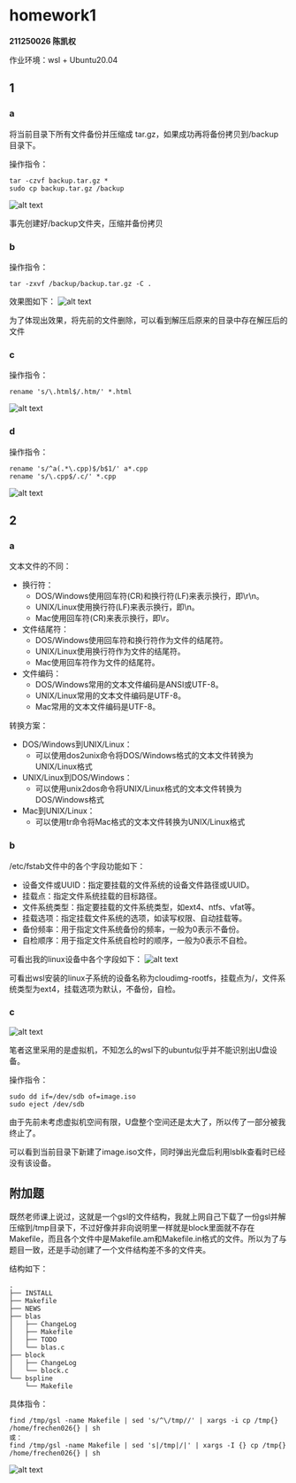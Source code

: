# homework1

**211250026 陈凯权**

作业环境：wsl + Ubuntu20.04

## 1

### a

将当前目录下所有文件备份并压缩成 tar.gz，如果成功再将备份拷贝到/backup 目录下。

操作指令：
```shell
tar -czvf backup.tar.gz *
sudo cp backup.tar.gz /backup
```

![alt text](image-1.png)

事先创建好/backup文件夹，压缩并备份拷贝

### b

操作指令：
```shell
tar -zxvf /backup/backup.tar.gz -C .
```

效果图如下：
![alt text](image.png)

为了体现出效果，将先前的文件删除，可以看到解压后原来的目录中存在解压后的文件

### c

操作指令：
```shell
rename 's/\.html$/.htm/' *.html
```

![alt text](image-2.png)

### d

操作指令：
```shell
rename 's/^a(.*\.cpp)$/b$1/' a*.cpp
rename 's/\.cpp$/.c/' *.cpp
```

![alt text](image-3.png)


## 2

### a

文本文件的不同：
- 换行符：
    - DOS/Windows使用回车符(CR)和换行符(LF)来表示换行，即\r\n。
    - UNIX/Linux使用换行符(LF)来表示换行，即\n。
    - Mac使用回车符(CR)来表示换行，即\r。
- 文件结尾符：
    - DOS/Windows使用回车符和换行符作为文件的结尾符。
    - UNIX/Linux使用换行符作为文件的结尾符。
    - Mac使用回车符作为文件的结尾符。
- 文件编码：
    - DOS/Windows常用的文本文件编码是ANSI或UTF-8。
    - UNIX/Linux常用的文本文件编码是UTF-8。
    - Mac常用的文本文件编码是UTF-8。

转换方案：
- DOS/Windows到UNIX/Linux：
    - 可以使用dos2unix命令将DOS/Windows格式的文本文件转换为UNIX/Linux格式
- UNIX/Linux到DOS/Windows：
    - 可以使用unix2dos命令将UNIX/Linux格式的文本文件转换为DOS/Windows格式
- Mac到UNIX/Linux：
    - 可以使用tr命令将Mac格式的文本文件转换为UNIX/Linux格式

### b

/etc/fstab文件中的各个字段功能如下：
- 设备文件或UUID：指定要挂载的文件系统的设备文件路径或UUID。
- 挂载点：指定文件系统挂载的目标路径。
- 文件系统类型：指定要挂载的文件系统类型，如ext4、ntfs、vfat等。
- 挂载选项：指定挂载文件系统的选项，如读写权限、自动挂载等。
- 备份频率：用于指定文件系统备份的频率，一般为0表示不备份。
- 自检顺序：用于指定文件系统自检时的顺序，一般为0表示不自检。

可看出我的linux设备中各个字段如下：
![alt text](image-4.png)

可看出wsl安装的linux子系统的设备名称为cloudimg-rootfs，挂载点为/，文件系统类型为ext4，挂载选项为默认，不备份，自检。

### c

![alt text](image-5.png)

笔者这里采用的是虚拟机，不知怎么的wsl下的ubuntu似乎并不能识别出U盘设备。

操作指令：
```shell
sudo dd if=/dev/sdb of=image.iso 
sudo eject /dev/sdb
```

由于先前未考虑虚拟机空间有限，U盘整个空间还是太大了，所以传了一部分被我终止了。

可以看到当前目录下新建了image.iso文件，同时弹出光盘后利用lsblk查看时已经没有该设备。

## 附加题

既然老师课上说过，这就是一个gsl的文件结构，我就上网自己下载了一份gsl并解压缩到/tmp目录下，不过好像并非向说明里一样就是block里面就不存在Makefile，而且各个文件中是Makefile.am和Makefile.in格式的文件。所以为了与题目一致，还是手动创建了一个文件结构差不多的文件夹。

结构如下：
```shell
.
├── INSTALL
├── Makefile
├── NEWS
├── blas
│   ├── ChangeLog
│   ├── Makefile
│   ├── TODO
│   └── blas.c
├── block
│   ├── ChangeLog
│   └── block.c
└── bspline
    └── Makefile
```

具体指令：
```shell
find /tmp/gsl -name Makefile | sed 's/^\/tmp//' | xargs -i cp /tmp{} /home/frechen026{} | sh
或：
find /tmp/gsl -name Makefile | sed 's|/tmp|/|' | xargs -I {} cp /tmp{} /home/frechen026{} | sh
```

![alt text](image-6.png)